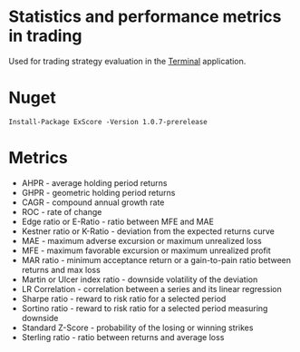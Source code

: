 # Statistics and performance metrics in trading 

Used for trading strategy evaluation in the [Terminal](https://github.com/Indemos/Terminal) application. 

# Nuget

```
Install-Package ExScore -Version 1.0.7-prerelease
```

# Metrics 

* AHPR - average holding period returns
* GHPR - geometric holding period returns
* CAGR - compound annual growth rate
* ROC - rate of change
* Edge ratio or E-Ratio - ratio between MFE and MAE
* Kestner ratio or K-Ratio - deviation from the expected returns curve
* MAE - maximum adverse excursion or maximum unrealized loss 
* MFE - maximum favorable excursion or maximum unrealized profit 
* MAR ratio - minimum acceptance return or a gain-to-pain ratio between returns and max loss
* Martin or Ulcer index ratio - downside volatility of the deviation
* LR Correlation - correlation between a series and its linear regression
* Sharpe ratio - reward to risk ratio for a selected period
* Sortino ratio - reward to risk ratio for a selected period measuring downside
* Standard Z-Score - probability of the losing or winning strikes
* Sterling ratio - ratio between returns and average loss
